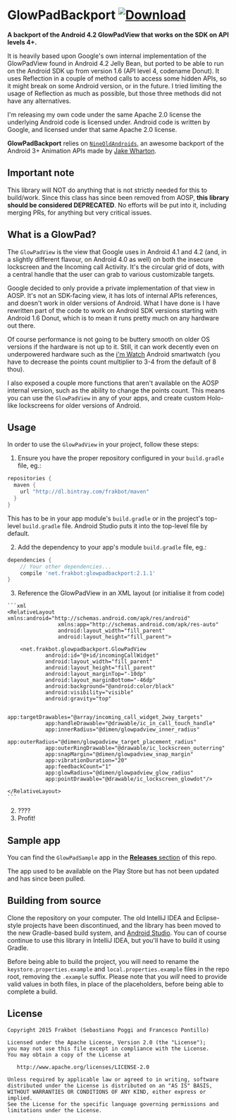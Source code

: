 GlowPadBackport [ ![Download](https://api.bintray.com/packages/frakbot/maven/GlowPadBackport/images/download.svg) ](https://bintray.com/frakbot/maven/GlowPadBackport/_latestVersion)
===============

**A backport of the Android 4.2 GlowPadView that works on the SDK on API levels 4+.**

It is heavily based upon Google's own internal implementation of the GlowPadView found in Android 4.2 Jelly Bean, but ported to be able to run on the Android SDK up from version 1.6 (API level 4, codename Donut). It uses Reflection in a couple of method calls to access some hidden APIs, so it might break on some Android version, or in the future. I tried limiting the usage of Reflection as much as possible, but those three methods did not have any alternatives.

I'm releasing my own code under the same Apache 2.0 license the underlying Android code is licensed under. Android code is written by Google, and licensed under that same Apache 2.0 license.

**GlowPadBackport** relies on [`NineOldAndroids`][2], an awesome backport of the Android 3+ Animation APIs made by [Jake Wharton][3].

## Important note
This library will NOT do anything that is not strictly needed for this to build/work. Since this class has since been removed from AOSP, **this library should be considered DEPRECATED**. No efforts will be put into it, including merging PRs, for anything but very critical issues.

## What is a GlowPad?

The `GlowPadView` is the view that Google uses in Android 4.1 and 4.2 (and, in a slightly different flavour, on Android 4.0 as well) on both the insecure lockscreen and the Incoming call Activity. It's the circular grid of dots, with a central handle that the user can grab to various customizable targets.

Google decided to only provide a private implementation of that view in AOSP. It's not an SDK-facing view, it has lots of internal APIs references, and doesn't work in older versions of Android. What I have done is I have rewritten part of the code to work on Android SDK versions starting with Android 1.6 Donut, which is to mean it runs pretty much on any hardware out there.

Of course performance is not going to be buttery smooth on older OS versions if the hardware is not up to it. Still, it can work decently even on underpowered hardware such as the [i'm Watch](http://www.imsmart.com/en/i-m-watch/overview) Android smartwatch (you have to decrease the points count multiplier to 3-4 from the default of 8 thou).

I also exposed a couple more functions that aren't available on the AOSP internal version, such as the ability to change the points count. This means you can use the `GlowPadView` in any of your apps, and create custom Holo-like lockscreens for older versions of Android.


## Usage

In order to use the `GlowPadView` in your project, follow these steps:

  1. Ensure you have the proper repository configured in your `build.gradle` file, eg.:

  ```groovy
  repositories {
    maven {
      url "http://dl.bintray.com/frakbot/maven" 
    }
  }
  ```
  
  This has to be in your app module's `build.gradle` or in the project's top-level `build.gradle` file. Android Studio puts it into the top-level file by default.

  2. Add the dependency to your app's module `build.gradle` file, eg.:

  ```groovy
  dependencies {
      // Your other dependencies...
      compile 'net.frakbot:glowpadbackport:2.1.1'
  }
  ```

  3. Reference the GlowPadView in an XML layout (or initialise it from code)

    ```xml
    <RelativeLayout xmlns:android="http://schemas.android.com/apk/res/android"
                    xmlns:app="http://schemas.android.com/apk/res-auto"
                    android:layout_width="fill_parent"
                    android:layout_height="fill_parent">
    
        <net.frakbot.glowpadbackport.GlowPadView
                android:id="@+id/incomingCallWidget"
                android:layout_width="fill_parent"
                android:layout_height="fill_parent"
                android:layout_marginTop="-10dp"
                android:layout_marginBottom="-46dp"
                android:background="@android:color/black"
                android:visibility="visible"
                android:gravity="top"

                app:targetDrawables="@array/incoming_call_widget_2way_targets"
                app:handleDrawable="@drawable/ic_in_call_touch_handle"
                app:innerRadius="@dimen/glowpadview_inner_radius"
                app:outerRadius="@dimen/glowpadview_target_placement_radius"
                app:outerRingDrawable="@drawable/ic_lockscreen_outerring"
                app:snapMargin="@dimen/glowpadview_snap_margin"
                app:vibrationDuration="20"
                app:feedbackCount="1"
                app:glowRadius="@dimen/glowpadview_glow_radius"
                app:pointDrawable="@drawable/ic_lockscreen_glowdot"/>

    </RelativeLayout>
    ```

  2. ????
  3. Profit!


## Sample app

You can find the `GlowPadSample` app in the [**Releases** section](https://github.com/frakbot/GlowPadBackport/releases/tag/v2.1.1) of this repo.

The app used to be available on the Play Store but has not been updated and has since been pulled.


## Building from source

Clone the repository on your computer. The old IntelliJ IDEA and Eclipse-style projects have been
discontinued, and the library has been moved to the new Gradle-based build system, and [Android Studio][1].
You can of course continue to use this library in IntelliJ IDEA, but you'll have to build it using Gradle.

Before being able to build the project, you will need to rename the `keystore.properties.example` and `local.properties.example`
files in the repo root, removing the `.example` suffix. Please note that you _will_ need to provide valid values in
both files, in place of the placeholders, before being able to complete a build.


## License

    Copyright 2015 Frakbot (Sebastiano Poggi and Francesco Pontillo)

    Licensed under the Apache License, Version 2.0 (the "License");
    you may not use this file except in compliance with the License.
    You may obtain a copy of the License at

       http://www.apache.org/licenses/LICENSE-2.0

    Unless required by applicable law or agreed to in writing, software
    distributed under the License is distributed on an "AS IS" BASIS,
    WITHOUT WARRANTIES OR CONDITIONS OF ANY KIND, either express or implied.
    See the License for the specific language governing permissions and
    limitations under the License.




   [1]: http://developer.android.com/sdk/installing/studio.html
   [2]: http://www.nineoldandroids.com/
   [3]: https://github.com/JakeWharton
   [4]: http://play.google.com/store/apps/details?id=net.frakbot.glowpadbackportsample
